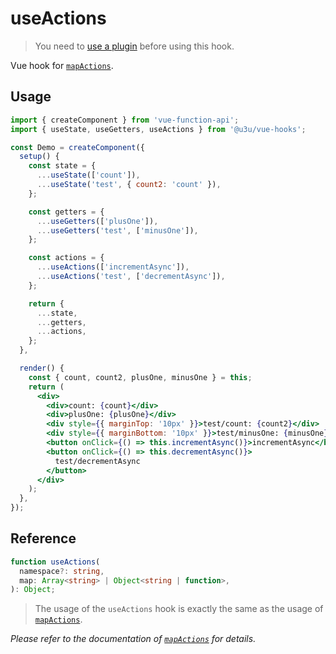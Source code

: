 # useActions

> You need to [use a plugin](https://github.com/u3u/vue-hooks#usage) before using this hook.

Vue hook for [`mapActions`](https://vuex.vuejs.org/api/#mapactions).

## Usage

```jsx {17,18,24,29,36,37}
import { createComponent } from 'vue-function-api';
import { useState, useGetters, useActions } from '@u3u/vue-hooks';

const Demo = createComponent({
  setup() {
    const state = {
      ...useState(['count']),
      ...useState('test', { count2: 'count' }),
    };

    const getters = {
      ...useGetters(['plusOne']),
      ...useGetters('test', ['minusOne']),
    };

    const actions = {
      ...useActions(['incrementAsync']),
      ...useActions('test', ['decrementAsync']),
    };

    return {
      ...state,
      ...getters,
      ...actions,
    };
  },

  render() {
    const { count, count2, plusOne, minusOne } = this;
    return (
      <div>
        <div>count: {count}</div>
        <div>plusOne: {plusOne}</div>
        <div style={{ marginTop: '10px' }}>test/count: {count2}</div>
        <div style={{ marginBottom: '10px' }}>test/minusOne: {minusOne}</div>
        <button onClick={() => this.incrementAsync()}>incrementAsync</button>
        <button onClick={() => this.decrementAsync()}>
          test/decrementAsync
        </button>
      </div>
    );
  },
});
```

## Reference

```typescript
function useActions(
  namespace?: string,
  map: Array<string> | Object<string | function>,
): Object;
```

> The usage of the `useActions` hook is exactly the same as the usage of [`mapActions`](https://vuex.vuejs.org/api/#mapactions).

_Please refer to the documentation of [`mapActions`](https://vuex.vuejs.org/api/#mapactions) for details._
